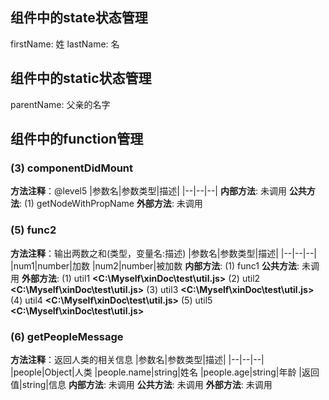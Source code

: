 ## 组件中的state状态管理
firstName: 姓
lastName: 名
## 组件中的static状态管理
parentName: 父亲的名字
## 组件中的function管理
### (3) componentDidMount
**方法注释**：@level5
|参数名|参数类型|描述|
|--|--|--|
**内部方法**: 未调用
**公共方法**: 
 (1) getNodeWithPropName
**外部方法**: 未调用
### (5) func2
**方法注释**：输出两数之和(类型，变量名:描述)
|参数名|参数类型|描述|
|--|--|--|
|num1|number|加数
|num2|number|被加数
**内部方法**: 
 (1) func1
**公共方法**: 未调用
**外部方法**: 
 (1) util1 **<C:\Myself\xinDoc\test\util.js>**
 (2) util2 **<C:\Myself\xinDoc\test\util.js>**
 (3) util3 **<C:\Myself\xinDoc\test\util.js>**
 (4) util4 **<C:\Myself\xinDoc\test\util.js>**
 (5) util5 **<C:\Myself\xinDoc\test\util.js>**
### (6) getPeopleMessage
**方法注释**：返回人类的相关信息
|参数名|参数类型|描述|
|--|--|--|
|people|Object|人类
|people.name|string|姓名
|people.age|string|年龄
|返回值|string|信息
**内部方法**: 未调用
**公共方法**: 未调用
**外部方法**: 未调用
